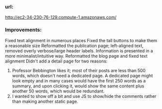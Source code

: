 ### url:
http://ec2-34-230-76-129.compute-1.amazonaws.com/

### Improvements:
Fixed text alignment in numerous places
Fixed the tall buttons to make them a reasonable size
Reformatted the publication page; left-aligned text, removed overly verbose/large header labels. Information is presented in a more minimalist/intuitive way.
Reformatted the blog page and fixed text alignment
Didn't add a detail page for two reasons:
1. Professor Bebbington likes it; most of their posts are less than 500 words, which doesn't need a dedicated page. A dedicated page might look empty and in many cases would have the first 250 words as a summary, and upon clicking it, would show the same content plus another 50 words, which would be redundant.
2. I wanted to show off a bit and use JS to show/hide the comments rather than making another static page.

